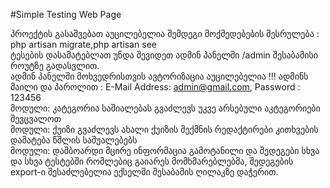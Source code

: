 #Simple Testing Web Page

პროექტის გასაშვებათ აუცილებელია შემდეგი მოქმედებების შესრულება : php artisan migrate,php artisan see</br>
ტესების დასამატებლათ  უნდა შევიდეთ ადმინ პანელში /admin  შესაბამისი როუტზე გადასვლით.</br>
ადმინ პანელში მოხვედრისთვის ავტორიზაცია აუცილებელია !!! ადმინს მაილი და პაროლით : E-Mail Address: admin@gmail.com, Password : 123456</br>
მოდული: კატეგორია საშიალებას გვაძლევს უკვე არსებული აკტეგორიები შევცვალოთ</br>
მოდული: ქუიზი გვაძლევს ახალი ქუიზის შექმნის რედაქტირები კითხვების დამატება წშლის საშუალებებს</br>
მოდული: დაშბოარდი მცირე ინფორმაცია გამოტანილი და შედეგები სხვა და სხვა ტესტებში რომლებიც გაიარეს მომხმარებლებმა, შედეგების export-ი შესაძლებელია ექსელში შესაბამის ღილაკზე დაჭერით.</br>
